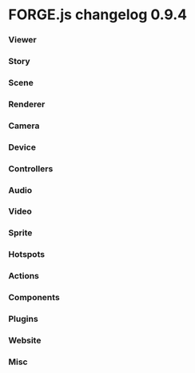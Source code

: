 # FORGE.js changelog 0.9.4

### Viewer

### Story

### Scene

### Renderer

### Camera

### Device

### Controllers

### Audio

### Video

### Sprite

### Hotspots

### Actions

### Components

### Plugins

### Website

### Misc
